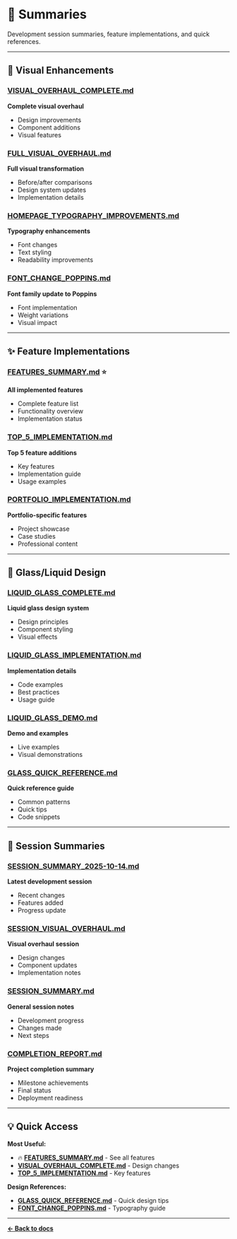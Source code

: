 # 📝 Summaries

Development session summaries, feature implementations, and quick references.

---

## 🎨 Visual Enhancements

### [VISUAL_OVERHAUL_COMPLETE.md](./VISUAL_OVERHAUL_COMPLETE.md)
**Complete visual overhaul**
- Design improvements
- Component additions
- Visual features

### [FULL_VISUAL_OVERHAUL.md](./FULL_VISUAL_OVERHAUL.md)
**Full visual transformation**
- Before/after comparisons
- Design system updates
- Implementation details

### [HOMEPAGE_TYPOGRAPHY_IMPROVEMENTS.md](./HOMEPAGE_TYPOGRAPHY_IMPROVEMENTS.md)
**Typography enhancements**
- Font changes
- Text styling
- Readability improvements

### [FONT_CHANGE_POPPINS.md](./FONT_CHANGE_POPPINS.md)
**Font family update to Poppins**
- Font implementation
- Weight variations
- Visual impact

---

## ✨ Feature Implementations

### [FEATURES_SUMMARY.md](./FEATURES_SUMMARY.md) ⭐
**All implemented features**
- Complete feature list
- Functionality overview
- Implementation status

### [TOP_5_IMPLEMENTATION.md](./TOP_5_IMPLEMENTATION.md)
**Top 5 feature additions**
- Key features
- Implementation guide
- Usage examples

### [PORTFOLIO_IMPLEMENTATION.md](./PORTFOLIO_IMPLEMENTATION.md)
**Portfolio-specific features**
- Project showcase
- Case studies
- Professional content

---

## 💎 Glass/Liquid Design

### [LIQUID_GLASS_COMPLETE.md](./LIQUID_GLASS_COMPLETE.md)
**Liquid glass design system**
- Design principles
- Component styling
- Visual effects

### [LIQUID_GLASS_IMPLEMENTATION.md](./LIQUID_GLASS_IMPLEMENTATION.md)
**Implementation details**
- Code examples
- Best practices
- Usage guide

### [LIQUID_GLASS_DEMO.md](./LIQUID_GLASS_DEMO.md)
**Demo and examples**
- Live examples
- Visual demonstrations

### [GLASS_QUICK_REFERENCE.md](./GLASS_QUICK_REFERENCE.md)
**Quick reference guide**
- Common patterns
- Quick tips
- Code snippets

---

## 📅 Session Summaries

### [SESSION_SUMMARY_2025-10-14.md](./SESSION_SUMMARY_2025-10-14.md)
**Latest development session**
- Recent changes
- Features added
- Progress update

### [SESSION_VISUAL_OVERHAUL.md](./SESSION_VISUAL_OVERHAUL.md)
**Visual overhaul session**
- Design changes
- Component updates
- Implementation notes

### [SESSION_SUMMARY.md](./SESSION_SUMMARY.md)
**General session notes**
- Development progress
- Changes made
- Next steps

### [COMPLETION_REPORT.md](./COMPLETION_REPORT.md)
**Project completion summary**
- Milestone achievements
- Final status
- Deployment readiness

---

## 💡 Quick Access

**Most Useful:**
- 🔥 **[FEATURES_SUMMARY.md](./FEATURES_SUMMARY.md)** - See all features
- **[VISUAL_OVERHAUL_COMPLETE.md](./VISUAL_OVERHAUL_COMPLETE.md)** - Design changes
- **[TOP_5_IMPLEMENTATION.md](./TOP_5_IMPLEMENTATION.md)** - Key features

**Design References:**
- **[GLASS_QUICK_REFERENCE.md](./GLASS_QUICK_REFERENCE.md)** - Quick design tips
- **[FONT_CHANGE_POPPINS.md](./FONT_CHANGE_POPPINS.md)** - Typography guide

---

**[← Back to docs](../README.md)**
